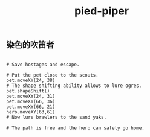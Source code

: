 ﻿---
layout: default
title: pied-piper
---
## 染色的吹笛者
```

# Save hostages and escape.

# Put the pet close to the scouts.
pet.moveXY(24, 38)
# The shape shifting ability allows to lure ogres.
pet.shapeShift()
pet.moveXY(24, 31)
pet.moveXY(66, 36)
pet.moveXY(66, 21)
hero.moveXY(63,61)
# Now lure brawlers to the sand yaks.

# The path is free and the hero can safely go home.

```
